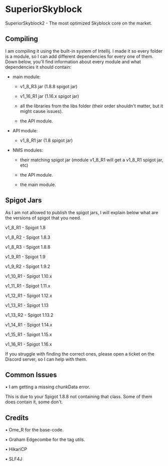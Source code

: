# SuperiorSkyblock

SuperiorSkyblock2 - The most optimized Skyblock core on the market.

## Compiling

I am compiling it using the built-in system of Intellij. I made it so every folder is a module, so I can add different
dependencies for every one of them. Down below, you'll find information about every module and what dependencies
it should contain:

- main module:

  - v1_8_R3 jar (1.8.8 spigot jar)
   
  - v1_16_R1 jar (1.16.x spigot jar)
      
  - all the libraries from the libs folder (their order shouldn't matter, but it might cause issues).
      
  - the API module.

- API module:

  - v1_8_R1 jar (1.8 spigot jar)

- NMS modules:

  - their matching spigot jar (module v1_8_R1 will get a v1_8_R1 spigot jar, etc)
      
  - the API module.
      
  - the main module.

## Spigot Jars

As I am not allowed to publish the spigot jars, I will explain below what are the versions of spigot that you need.

  v1_8_R1 - Spigot 1.8

  v1_8_R2 - Spigot 1.8.3

  v1_8_R3 - Spigot 1.8.8

  v1_9_R1 - Spigot 1.9

  v1_9_R2 - Spigot 1.9.2

  v1_10_R1 - Spigot 1.10.x

  v1_11_R1 - Spigot 1.11.x

  v1_12_R1 - Spigot 1.12.x

  v1_13_R1 - Spigot 1.13

  v1_13_R2 - Spigot 1.13.2

  v1_14_R1 - Spigot 1.14.x

  v1_15_R1 - Spigot 1.15.x

  v1_16_R1 - Spigot 1.16.x


If you struggle with finding the correct ones, please open a ticket on the Discord server, so I can help with them.

## Common Issues

• I am getting a missing chunkData error.
  
  This is due to your Spigot 1.8.8 not containing that class. Some of them does contain it, some don't.

## Credits

• Ome_R for the base-code.

• Graham Edgecombe for the tag utils.

• HikariCP

• SLF4J
